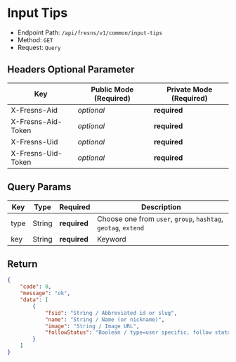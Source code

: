 # Input Tips

- Endpoint Path: `/api/fresns/v1/common/input-tips`
- Method: `GET`
- Request: `Query`

## Headers Optional Parameter

| Key | Public Mode (Required) | Private Mode (Required) |
| --- | --- | --- |
| X-Fresns-Aid | *optional* | **required** |
| X-Fresns-Aid-Token | *optional* | **required** |
| X-Fresns-Uid | *optional* | **required** |
| X-Fresns-Uid-Token | *optional* | **required** |

## Query Params

| Key | Type | Required | Description |
| --- | --- | --- | --- |
| type | String | **required** | Choose one from `user`, `group`, `hashtag`, `geotag`, `extend` |
| key | String | **required** | Keyword |

## Return

```json
{
    "code": 0,
    "message": "ok",
    "data": [
        {
            "fsid": "String / Abbreviated id or slug",
            "name": "String / Name (or nickname)",
            "image": "String / Image URL",
            "followStatus": "Boolean / type=user specific, follow status",
        }
    ]
}
```
